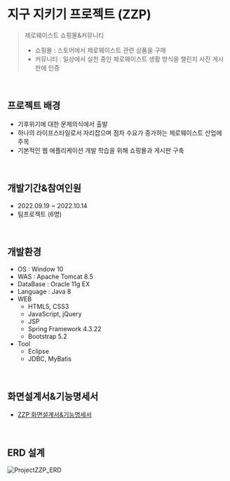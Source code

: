 # 지구 지키기 프로젝트 (ZZP)
>제로웨이스트 쇼핑몰&커뮤니티<br>
>+ 쇼핑몰 : 스토어에서 제로웨이스트 관련 상품을 구매
>+ 커뮤니티 : 일상에서 실천 중인 제로웨이스트 생활 방식을 챌린지 사진 게시판에 인증

<br>

## 프로젝트 배경
+ 기후위기에 대한 문제의식에서 출발
+ 하나의 라이프스타일로서 자리잡으며 점차 수요가 증가하는 제로웨이스트 산업에 주목
+ 기본적인 웹 애플리케이션 개발 학습을 위해 쇼핑몰과 게시판 구축

<br>

## 개발기간&참여인원
+ 2022.09.19 ~ 2022.10.14
+ 팀프로젝트 (6명)

<br>

## 개발환경
+ OS : Window 10
+ WAS : Apache Tomcat 8.5
+ DataBase : Oracle 11g EX
+ Language : Java 8
+ WEB
  - HTML5, CSS3
  - JavaScript, jQuery
  - JSP
  - Spring Framework 4.3.22
  - Bootstrap 5.2
+ Tool
  - Eclipse
  - JDBC, MyBatis

<br>

## 화면설계서&기능명세서
+ [ZZP 화면설계서&기능명세서](https://docs.google.com/presentation/d/12npgU4vnXomp_Sd5CBj0koK2aIAaDe6f4Rv5K1_vpQ4/edit#slide=id.g153e7d0feda_2_247)

<br>

## ERD 설계
![ProjectZZP_ERD](https://user-images.githubusercontent.com/109123745/190850775-bc020784-6da3-4f82-a01c-1a40a0c4cea0.png)


